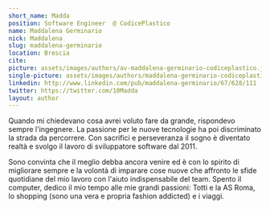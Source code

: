 ```yaml
---
short_name: Madda
position: Software Engineer  @ CodicePlastico
name: Maddalena Germinario
nick: Maddalena
slug: maddalena-germinario
location: Brescia
cite: 
picture: assets/images/authors/av-maddalena-germinario-codiceplastico.jpg
single-picture: assets/images/authors/maddalena-germinario-codiceplastico.jpg
linkedin: http://www.linkedin.com/pub/maddalena-germinario/67/628/111
twitter: https://twitter.com/10Madda
layout: author
---
```


<p>Quando mi chiedevano cosa avrei voluto fare da grande, rispondevo sempre l'ingegnere. La passione per le nuove tecnologie ha poi discriminato la strada da percorrere. Con sacrifici e perseveranza il sogno è diventato realtà e svolgo il lavoro di sviluppatore software dal 2011.</p>
<p> Sono convinta che il meglio debba ancora venire ed è con lo spirito di migliorare sempre e la volontà di imparare cose nuove che affronto le sfide quotidiane del mio lavoro con l'aiuto indispensabile del team. Spento il computer, dedico il mio tempo alle mie grandi passioni: Totti e la AS Roma, lo shopping (sono una vera e propria fashion addicted) e i viaggi.</p>
